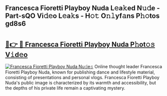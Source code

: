 ## Francesca Fioretti Playboy Nuda L𝚎a𝚔ed N𝚞𝚍e - Part-sQO Vi𝚍𝚎o L𝚎a𝚔s - H𝚘𝚝 O𝚗𝚕yf𝚊ns P𝚑𝚘tos gd8s6

# <h2><a href="http://kf2xj8.oniu.top/?m=Francesca+Fioretti+Playboy+Nuda">🔗👉 🔴 Francesca Fioretti Playboy Nuda P𝚑ot𝚘𝚜 V𝚒d𝚎o</a></h2>

[![Francesca Fioretti Playboy Nuda Nu𝚍e𝚜](https://i.imgur.com/0qMVB7G.gif)](http://kf2xj8.oniu.top/?m=Francesca+Fioretti+Playboy+Nuda)
Online thought leader Francesca Fioretti Playboy Nuda, known for publishing dance and lifestyle material, consisting of presentations and personal vlogs. Francesca Fioretti Playboy Nuda's public image is characterized by its warmth and accessibility, but the depths of his private life remain a captivating mystery.  

